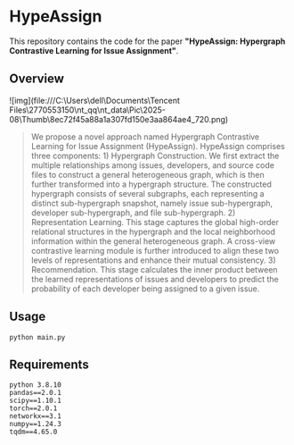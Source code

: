 
# HypeAssign

This repository contains the code for the paper **"HypeAssign: Hypergraph Contrastive Learning for Issue Assignment"**.

## Overview

![img](file:///C:\Users\dell\Documents\Tencent Files\2770553150\nt_qq\nt_data\Pic\2025-08\Thumb\8ec72f45a88a1a307fd150e3aa864ae4_720.png)
> We propose a novel approach named Hypergraph Contrastive Learning for Issue Assignment (HypeAssign). HypeAssign comprises three components: 1) Hypergraph Construction. We first extract the multiple relationships among issues, developers, and source code files to construct a general heterogeneous graph, which is then further transformed into a hypergraph structure. The constructed hypergraph consists of several subgraphs, each representing a distinct sub-hypergraph snapshot, namely issue sub-hypergraph, developer sub-hypergraph, and file sub-hypergraph. 2) Representation Learning. This stage captures the global high-order relational structures in the hypergraph and the local neighborhood information within the general heterogeneous graph. A cross-view contrastive learning module is further introduced to align these two levels of representations and enhance their mutual consistency. 3) Recommendation. This stage calculates the inner product between the learned representations of issues and developers to predict the probability of each developer being assigned to a given issue.



## Usage

```
python main.py
```

## Requirements

```
python 3.8.10
pandas==2.0.1
scipy==1.10.1
torch==2.0.1
networkx==3.1
numpy==1.24.3
tqdm==4.65.0
```

